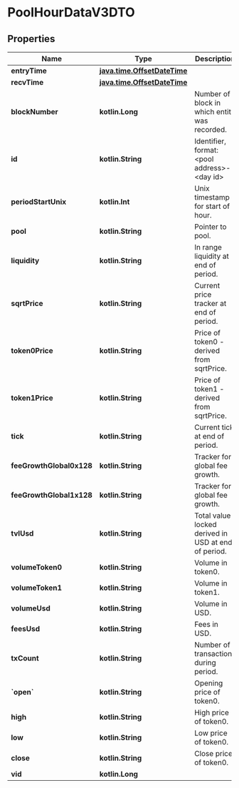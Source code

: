 
# PoolHourDataV3DTO

## Properties
Name | Type | Description | Notes
------------ | ------------- | ------------- | -------------
**entryTime** | [**java.time.OffsetDateTime**](java.time.OffsetDateTime.md) |  |  [optional]
**recvTime** | [**java.time.OffsetDateTime**](java.time.OffsetDateTime.md) |  |  [optional]
**blockNumber** | **kotlin.Long** | Number of block in which entity was recorded. |  [optional]
**id** | **kotlin.String** | Identifier, format: &lt;pool address&gt;-&lt;day id&gt; |  [optional]
**periodStartUnix** | **kotlin.Int** | Unix timestamp for start of hour. |  [optional]
**pool** | **kotlin.String** | Pointer to pool. |  [optional]
**liquidity** | **kotlin.String** | In range liquidity at end of period. |  [optional]
**sqrtPrice** | **kotlin.String** | Current price tracker at end of period. |  [optional]
**token0Price** | **kotlin.String** | Price of token0 - derived from sqrtPrice. |  [optional]
**token1Price** | **kotlin.String** | Price of token1 - derived from sqrtPrice. |  [optional]
**tick** | **kotlin.String** | Current tick at end of period. |  [optional]
**feeGrowthGlobal0x128** | **kotlin.String** | Tracker for global fee growth. |  [optional]
**feeGrowthGlobal1x128** | **kotlin.String** | Tracker for global fee growth. |  [optional]
**tvlUsd** | **kotlin.String** | Total value locked derived in USD at end of period. |  [optional]
**volumeToken0** | **kotlin.String** | Volume in token0. |  [optional]
**volumeToken1** | **kotlin.String** | Volume in token1. |  [optional]
**volumeUsd** | **kotlin.String** | Volume in USD. |  [optional]
**feesUsd** | **kotlin.String** | Fees in USD. |  [optional]
**txCount** | **kotlin.String** | Number of transactions during period. |  [optional]
**&#x60;open&#x60;** | **kotlin.String** | Opening price of token0. |  [optional]
**high** | **kotlin.String** | High price of token0. |  [optional]
**low** | **kotlin.String** | Low price of token0. |  [optional]
**close** | **kotlin.String** | Close price of token0. |  [optional]
**vid** | **kotlin.Long** |  |  [optional]



